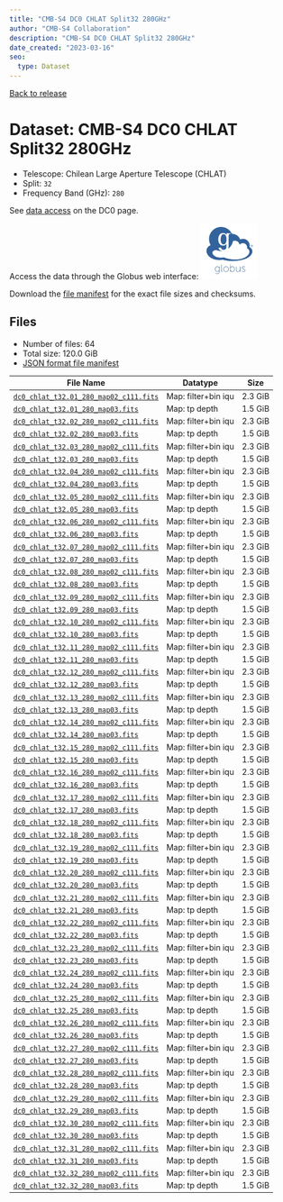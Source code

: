 ```yaml
---
title: "CMB-S4 DC0 CHLAT Split32 280GHz"
author: "CMB-S4 Collaboration"
description: "CMB-S4 DC0 CHLAT Split32 280GHz"
date_created: "2023-03-16"
seo:
  type: Dataset
---
```


[Back to release](./dc0.html#datasets)

# Dataset: CMB-S4 DC0 CHLAT Split32 280GHz

- Telescope: Chilean Large Aperture Telescope (CHLAT) 
- Split: `32`
- Frequency Band (GHz): `280`

See [data access](./dc0.html#data-access) on the DC0 page.

Access the data through the Globus web interface: [![Download via Globus](images/globus-logo.png)](https://app.globus.org/file-manager?origin_id=38f01147-f09e-483d-a552-3866669a846d&origin_path=%2Fdatareleases%2Fdc0%2Fmission%2Fchlat%2Fsplit32%2F280%2F)

Download the [file manifest](https://g-456d30.0ed28.75bc.data.globus.org/datareleases/dc0/mission/chlat/split32/280/manifest.json) for the exact file sizes and checksums.

## Files

- Number of files: 64
- Total size: 120.0 GiB
- [JSON format file manifest](https://g-456d30.0ed28.75bc.data.globus.org/datareleases/dc0/mission/chlat/split32/280/manifest.json)

|                                                                               File Name                                                                               |      Datatype       |  Size   |
| --------------------------------------------------------------------------------------------------------------------------------------------------------------------- | ------------------- | ------- |
| [`dc0_chlat_t32.01_280_map02_c111.fits`](https://g-456d30.0ed28.75bc.data.globus.org/datareleases/dc0/mission/chlat/split32/280/dc0_chlat_t32.01_280_map02_c111.fits) | Map: filter+bin iqu | 2.3 GiB |
| [`dc0_chlat_t32.01_280_map03.fits`](https://g-456d30.0ed28.75bc.data.globus.org/datareleases/dc0/mission/chlat/split32/280/dc0_chlat_t32.01_280_map03.fits)           | Map: tp depth       | 1.5 GiB |
| [`dc0_chlat_t32.02_280_map02_c111.fits`](https://g-456d30.0ed28.75bc.data.globus.org/datareleases/dc0/mission/chlat/split32/280/dc0_chlat_t32.02_280_map02_c111.fits) | Map: filter+bin iqu | 2.3 GiB |
| [`dc0_chlat_t32.02_280_map03.fits`](https://g-456d30.0ed28.75bc.data.globus.org/datareleases/dc0/mission/chlat/split32/280/dc0_chlat_t32.02_280_map03.fits)           | Map: tp depth       | 1.5 GiB |
| [`dc0_chlat_t32.03_280_map02_c111.fits`](https://g-456d30.0ed28.75bc.data.globus.org/datareleases/dc0/mission/chlat/split32/280/dc0_chlat_t32.03_280_map02_c111.fits) | Map: filter+bin iqu | 2.3 GiB |
| [`dc0_chlat_t32.03_280_map03.fits`](https://g-456d30.0ed28.75bc.data.globus.org/datareleases/dc0/mission/chlat/split32/280/dc0_chlat_t32.03_280_map03.fits)           | Map: tp depth       | 1.5 GiB |
| [`dc0_chlat_t32.04_280_map02_c111.fits`](https://g-456d30.0ed28.75bc.data.globus.org/datareleases/dc0/mission/chlat/split32/280/dc0_chlat_t32.04_280_map02_c111.fits) | Map: filter+bin iqu | 2.3 GiB |
| [`dc0_chlat_t32.04_280_map03.fits`](https://g-456d30.0ed28.75bc.data.globus.org/datareleases/dc0/mission/chlat/split32/280/dc0_chlat_t32.04_280_map03.fits)           | Map: tp depth       | 1.5 GiB |
| [`dc0_chlat_t32.05_280_map02_c111.fits`](https://g-456d30.0ed28.75bc.data.globus.org/datareleases/dc0/mission/chlat/split32/280/dc0_chlat_t32.05_280_map02_c111.fits) | Map: filter+bin iqu | 2.3 GiB |
| [`dc0_chlat_t32.05_280_map03.fits`](https://g-456d30.0ed28.75bc.data.globus.org/datareleases/dc0/mission/chlat/split32/280/dc0_chlat_t32.05_280_map03.fits)           | Map: tp depth       | 1.5 GiB |
| [`dc0_chlat_t32.06_280_map02_c111.fits`](https://g-456d30.0ed28.75bc.data.globus.org/datareleases/dc0/mission/chlat/split32/280/dc0_chlat_t32.06_280_map02_c111.fits) | Map: filter+bin iqu | 2.3 GiB |
| [`dc0_chlat_t32.06_280_map03.fits`](https://g-456d30.0ed28.75bc.data.globus.org/datareleases/dc0/mission/chlat/split32/280/dc0_chlat_t32.06_280_map03.fits)           | Map: tp depth       | 1.5 GiB |
| [`dc0_chlat_t32.07_280_map02_c111.fits`](https://g-456d30.0ed28.75bc.data.globus.org/datareleases/dc0/mission/chlat/split32/280/dc0_chlat_t32.07_280_map02_c111.fits) | Map: filter+bin iqu | 2.3 GiB |
| [`dc0_chlat_t32.07_280_map03.fits`](https://g-456d30.0ed28.75bc.data.globus.org/datareleases/dc0/mission/chlat/split32/280/dc0_chlat_t32.07_280_map03.fits)           | Map: tp depth       | 1.5 GiB |
| [`dc0_chlat_t32.08_280_map02_c111.fits`](https://g-456d30.0ed28.75bc.data.globus.org/datareleases/dc0/mission/chlat/split32/280/dc0_chlat_t32.08_280_map02_c111.fits) | Map: filter+bin iqu | 2.3 GiB |
| [`dc0_chlat_t32.08_280_map03.fits`](https://g-456d30.0ed28.75bc.data.globus.org/datareleases/dc0/mission/chlat/split32/280/dc0_chlat_t32.08_280_map03.fits)           | Map: tp depth       | 1.5 GiB |
| [`dc0_chlat_t32.09_280_map02_c111.fits`](https://g-456d30.0ed28.75bc.data.globus.org/datareleases/dc0/mission/chlat/split32/280/dc0_chlat_t32.09_280_map02_c111.fits) | Map: filter+bin iqu | 2.3 GiB |
| [`dc0_chlat_t32.09_280_map03.fits`](https://g-456d30.0ed28.75bc.data.globus.org/datareleases/dc0/mission/chlat/split32/280/dc0_chlat_t32.09_280_map03.fits)           | Map: tp depth       | 1.5 GiB |
| [`dc0_chlat_t32.10_280_map02_c111.fits`](https://g-456d30.0ed28.75bc.data.globus.org/datareleases/dc0/mission/chlat/split32/280/dc0_chlat_t32.10_280_map02_c111.fits) | Map: filter+bin iqu | 2.3 GiB |
| [`dc0_chlat_t32.10_280_map03.fits`](https://g-456d30.0ed28.75bc.data.globus.org/datareleases/dc0/mission/chlat/split32/280/dc0_chlat_t32.10_280_map03.fits)           | Map: tp depth       | 1.5 GiB |
| [`dc0_chlat_t32.11_280_map02_c111.fits`](https://g-456d30.0ed28.75bc.data.globus.org/datareleases/dc0/mission/chlat/split32/280/dc0_chlat_t32.11_280_map02_c111.fits) | Map: filter+bin iqu | 2.3 GiB |
| [`dc0_chlat_t32.11_280_map03.fits`](https://g-456d30.0ed28.75bc.data.globus.org/datareleases/dc0/mission/chlat/split32/280/dc0_chlat_t32.11_280_map03.fits)           | Map: tp depth       | 1.5 GiB |
| [`dc0_chlat_t32.12_280_map02_c111.fits`](https://g-456d30.0ed28.75bc.data.globus.org/datareleases/dc0/mission/chlat/split32/280/dc0_chlat_t32.12_280_map02_c111.fits) | Map: filter+bin iqu | 2.3 GiB |
| [`dc0_chlat_t32.12_280_map03.fits`](https://g-456d30.0ed28.75bc.data.globus.org/datareleases/dc0/mission/chlat/split32/280/dc0_chlat_t32.12_280_map03.fits)           | Map: tp depth       | 1.5 GiB |
| [`dc0_chlat_t32.13_280_map02_c111.fits`](https://g-456d30.0ed28.75bc.data.globus.org/datareleases/dc0/mission/chlat/split32/280/dc0_chlat_t32.13_280_map02_c111.fits) | Map: filter+bin iqu | 2.3 GiB |
| [`dc0_chlat_t32.13_280_map03.fits`](https://g-456d30.0ed28.75bc.data.globus.org/datareleases/dc0/mission/chlat/split32/280/dc0_chlat_t32.13_280_map03.fits)           | Map: tp depth       | 1.5 GiB |
| [`dc0_chlat_t32.14_280_map02_c111.fits`](https://g-456d30.0ed28.75bc.data.globus.org/datareleases/dc0/mission/chlat/split32/280/dc0_chlat_t32.14_280_map02_c111.fits) | Map: filter+bin iqu | 2.3 GiB |
| [`dc0_chlat_t32.14_280_map03.fits`](https://g-456d30.0ed28.75bc.data.globus.org/datareleases/dc0/mission/chlat/split32/280/dc0_chlat_t32.14_280_map03.fits)           | Map: tp depth       | 1.5 GiB |
| [`dc0_chlat_t32.15_280_map02_c111.fits`](https://g-456d30.0ed28.75bc.data.globus.org/datareleases/dc0/mission/chlat/split32/280/dc0_chlat_t32.15_280_map02_c111.fits) | Map: filter+bin iqu | 2.3 GiB |
| [`dc0_chlat_t32.15_280_map03.fits`](https://g-456d30.0ed28.75bc.data.globus.org/datareleases/dc0/mission/chlat/split32/280/dc0_chlat_t32.15_280_map03.fits)           | Map: tp depth       | 1.5 GiB |
| [`dc0_chlat_t32.16_280_map02_c111.fits`](https://g-456d30.0ed28.75bc.data.globus.org/datareleases/dc0/mission/chlat/split32/280/dc0_chlat_t32.16_280_map02_c111.fits) | Map: filter+bin iqu | 2.3 GiB |
| [`dc0_chlat_t32.16_280_map03.fits`](https://g-456d30.0ed28.75bc.data.globus.org/datareleases/dc0/mission/chlat/split32/280/dc0_chlat_t32.16_280_map03.fits)           | Map: tp depth       | 1.5 GiB |
| [`dc0_chlat_t32.17_280_map02_c111.fits`](https://g-456d30.0ed28.75bc.data.globus.org/datareleases/dc0/mission/chlat/split32/280/dc0_chlat_t32.17_280_map02_c111.fits) | Map: filter+bin iqu | 2.3 GiB |
| [`dc0_chlat_t32.17_280_map03.fits`](https://g-456d30.0ed28.75bc.data.globus.org/datareleases/dc0/mission/chlat/split32/280/dc0_chlat_t32.17_280_map03.fits)           | Map: tp depth       | 1.5 GiB |
| [`dc0_chlat_t32.18_280_map02_c111.fits`](https://g-456d30.0ed28.75bc.data.globus.org/datareleases/dc0/mission/chlat/split32/280/dc0_chlat_t32.18_280_map02_c111.fits) | Map: filter+bin iqu | 2.3 GiB |
| [`dc0_chlat_t32.18_280_map03.fits`](https://g-456d30.0ed28.75bc.data.globus.org/datareleases/dc0/mission/chlat/split32/280/dc0_chlat_t32.18_280_map03.fits)           | Map: tp depth       | 1.5 GiB |
| [`dc0_chlat_t32.19_280_map02_c111.fits`](https://g-456d30.0ed28.75bc.data.globus.org/datareleases/dc0/mission/chlat/split32/280/dc0_chlat_t32.19_280_map02_c111.fits) | Map: filter+bin iqu | 2.3 GiB |
| [`dc0_chlat_t32.19_280_map03.fits`](https://g-456d30.0ed28.75bc.data.globus.org/datareleases/dc0/mission/chlat/split32/280/dc0_chlat_t32.19_280_map03.fits)           | Map: tp depth       | 1.5 GiB |
| [`dc0_chlat_t32.20_280_map02_c111.fits`](https://g-456d30.0ed28.75bc.data.globus.org/datareleases/dc0/mission/chlat/split32/280/dc0_chlat_t32.20_280_map02_c111.fits) | Map: filter+bin iqu | 2.3 GiB |
| [`dc0_chlat_t32.20_280_map03.fits`](https://g-456d30.0ed28.75bc.data.globus.org/datareleases/dc0/mission/chlat/split32/280/dc0_chlat_t32.20_280_map03.fits)           | Map: tp depth       | 1.5 GiB |
| [`dc0_chlat_t32.21_280_map02_c111.fits`](https://g-456d30.0ed28.75bc.data.globus.org/datareleases/dc0/mission/chlat/split32/280/dc0_chlat_t32.21_280_map02_c111.fits) | Map: filter+bin iqu | 2.3 GiB |
| [`dc0_chlat_t32.21_280_map03.fits`](https://g-456d30.0ed28.75bc.data.globus.org/datareleases/dc0/mission/chlat/split32/280/dc0_chlat_t32.21_280_map03.fits)           | Map: tp depth       | 1.5 GiB |
| [`dc0_chlat_t32.22_280_map02_c111.fits`](https://g-456d30.0ed28.75bc.data.globus.org/datareleases/dc0/mission/chlat/split32/280/dc0_chlat_t32.22_280_map02_c111.fits) | Map: filter+bin iqu | 2.3 GiB |
| [`dc0_chlat_t32.22_280_map03.fits`](https://g-456d30.0ed28.75bc.data.globus.org/datareleases/dc0/mission/chlat/split32/280/dc0_chlat_t32.22_280_map03.fits)           | Map: tp depth       | 1.5 GiB |
| [`dc0_chlat_t32.23_280_map02_c111.fits`](https://g-456d30.0ed28.75bc.data.globus.org/datareleases/dc0/mission/chlat/split32/280/dc0_chlat_t32.23_280_map02_c111.fits) | Map: filter+bin iqu | 2.3 GiB |
| [`dc0_chlat_t32.23_280_map03.fits`](https://g-456d30.0ed28.75bc.data.globus.org/datareleases/dc0/mission/chlat/split32/280/dc0_chlat_t32.23_280_map03.fits)           | Map: tp depth       | 1.5 GiB |
| [`dc0_chlat_t32.24_280_map02_c111.fits`](https://g-456d30.0ed28.75bc.data.globus.org/datareleases/dc0/mission/chlat/split32/280/dc0_chlat_t32.24_280_map02_c111.fits) | Map: filter+bin iqu | 2.3 GiB |
| [`dc0_chlat_t32.24_280_map03.fits`](https://g-456d30.0ed28.75bc.data.globus.org/datareleases/dc0/mission/chlat/split32/280/dc0_chlat_t32.24_280_map03.fits)           | Map: tp depth       | 1.5 GiB |
| [`dc0_chlat_t32.25_280_map02_c111.fits`](https://g-456d30.0ed28.75bc.data.globus.org/datareleases/dc0/mission/chlat/split32/280/dc0_chlat_t32.25_280_map02_c111.fits) | Map: filter+bin iqu | 2.3 GiB |
| [`dc0_chlat_t32.25_280_map03.fits`](https://g-456d30.0ed28.75bc.data.globus.org/datareleases/dc0/mission/chlat/split32/280/dc0_chlat_t32.25_280_map03.fits)           | Map: tp depth       | 1.5 GiB |
| [`dc0_chlat_t32.26_280_map02_c111.fits`](https://g-456d30.0ed28.75bc.data.globus.org/datareleases/dc0/mission/chlat/split32/280/dc0_chlat_t32.26_280_map02_c111.fits) | Map: filter+bin iqu | 2.3 GiB |
| [`dc0_chlat_t32.26_280_map03.fits`](https://g-456d30.0ed28.75bc.data.globus.org/datareleases/dc0/mission/chlat/split32/280/dc0_chlat_t32.26_280_map03.fits)           | Map: tp depth       | 1.5 GiB |
| [`dc0_chlat_t32.27_280_map02_c111.fits`](https://g-456d30.0ed28.75bc.data.globus.org/datareleases/dc0/mission/chlat/split32/280/dc0_chlat_t32.27_280_map02_c111.fits) | Map: filter+bin iqu | 2.3 GiB |
| [`dc0_chlat_t32.27_280_map03.fits`](https://g-456d30.0ed28.75bc.data.globus.org/datareleases/dc0/mission/chlat/split32/280/dc0_chlat_t32.27_280_map03.fits)           | Map: tp depth       | 1.5 GiB |
| [`dc0_chlat_t32.28_280_map02_c111.fits`](https://g-456d30.0ed28.75bc.data.globus.org/datareleases/dc0/mission/chlat/split32/280/dc0_chlat_t32.28_280_map02_c111.fits) | Map: filter+bin iqu | 2.3 GiB |
| [`dc0_chlat_t32.28_280_map03.fits`](https://g-456d30.0ed28.75bc.data.globus.org/datareleases/dc0/mission/chlat/split32/280/dc0_chlat_t32.28_280_map03.fits)           | Map: tp depth       | 1.5 GiB |
| [`dc0_chlat_t32.29_280_map02_c111.fits`](https://g-456d30.0ed28.75bc.data.globus.org/datareleases/dc0/mission/chlat/split32/280/dc0_chlat_t32.29_280_map02_c111.fits) | Map: filter+bin iqu | 2.3 GiB |
| [`dc0_chlat_t32.29_280_map03.fits`](https://g-456d30.0ed28.75bc.data.globus.org/datareleases/dc0/mission/chlat/split32/280/dc0_chlat_t32.29_280_map03.fits)           | Map: tp depth       | 1.5 GiB |
| [`dc0_chlat_t32.30_280_map02_c111.fits`](https://g-456d30.0ed28.75bc.data.globus.org/datareleases/dc0/mission/chlat/split32/280/dc0_chlat_t32.30_280_map02_c111.fits) | Map: filter+bin iqu | 2.3 GiB |
| [`dc0_chlat_t32.30_280_map03.fits`](https://g-456d30.0ed28.75bc.data.globus.org/datareleases/dc0/mission/chlat/split32/280/dc0_chlat_t32.30_280_map03.fits)           | Map: tp depth       | 1.5 GiB |
| [`dc0_chlat_t32.31_280_map02_c111.fits`](https://g-456d30.0ed28.75bc.data.globus.org/datareleases/dc0/mission/chlat/split32/280/dc0_chlat_t32.31_280_map02_c111.fits) | Map: filter+bin iqu | 2.3 GiB |
| [`dc0_chlat_t32.31_280_map03.fits`](https://g-456d30.0ed28.75bc.data.globus.org/datareleases/dc0/mission/chlat/split32/280/dc0_chlat_t32.31_280_map03.fits)           | Map: tp depth       | 1.5 GiB |
| [`dc0_chlat_t32.32_280_map02_c111.fits`](https://g-456d30.0ed28.75bc.data.globus.org/datareleases/dc0/mission/chlat/split32/280/dc0_chlat_t32.32_280_map02_c111.fits) | Map: filter+bin iqu | 2.3 GiB |
| [`dc0_chlat_t32.32_280_map03.fits`](https://g-456d30.0ed28.75bc.data.globus.org/datareleases/dc0/mission/chlat/split32/280/dc0_chlat_t32.32_280_map03.fits)           | Map: tp depth       | 1.5 GiB |
